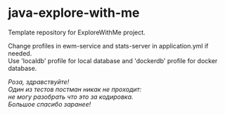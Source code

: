 # java-explore-with-me
Template repository for ExploreWithMe project.

Change profiles in ewm-service and stats-server in application.yml if needed.  
Use 'localdb' profile for local database and 'dockerdb' profile for docker database.

*Роза, здравствуйте!  
Один из тестов постман никак не проходит:  
не могу разобрать что это за кодировка.  
Большое спасибо заранее!*
